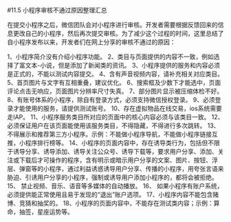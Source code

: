 #11.5 小程序审核不通过原因整理汇总

在提交小程序之后，微信团队会对小程序进行审核。开发者需要根据反馈回来的信息更改自己的小程序，然后再次提交审核。为了减少这个过程的时间，这里总结了自小程序发布以来，开发者们在网上分享的审核不通过的原因：

1、小程序简介没有介绍小程序功能。
2、类目与页面提供的内容不一致，例如选择了富文本-小说，但是添加了新闻类的资讯。
3、小程序提供的服务和内容必须是正式的，不能以测试内容提交。
4、含有声音视频内容，请补充相关对应类目。
5、首页图片与文字有互相重叠，建议优化。
6、搜索框及少数下才能选中，页面评论点击无响应，页面图片分辨率尺寸失真。
7、部分图片显示被压缩体检不好。
8、有账号体系的小程序，除自有登录方式，必须支持微信授权登录。
9、必须登录才能使用的服务，请提供测试账号。
10、存在虚拟物品在线交易，ios系统需要走IAP。
11、小程序服务类目所对应的页面中的核心内容必须与该类目一致。
12、必须保证用户在该页面能使用该服务类目，不得隐藏，不得进行多次跳转。
13、不得展示和推荐第三方小程序。示例：不能做小程序导航，不能做小程序链接互推，小程序排行榜等。
14、小程序的页面内容中，存在诱导类行为，包括但不限于诱导分享、诱导添加、诱导关注公众号、诱导下载等，要求用户分享、添加、关注或下载后才可操作的程序，含有明示或暗示用户分享的文案、图片、按钮、浮层、弹窗等的小程序，通过利益诱惑诱导用户分享、传播的小程序，用夸张言语来胁迫、引诱用户分享的小程序，强制或诱导用户添加小程序的，都将会被拒绝。
15、 禁止视频、音乐、语音等多媒体的自动播放。
16、 如果小程序有账户系统，必须提供能正常使用且易于发现的“退出”账户选项。
17、小程序内容不能包含赌博、竞猜和抽奖的。
18、小程序的页面内容中，不能存在测试类内容；示例：算命，抽签，星座运势等。



